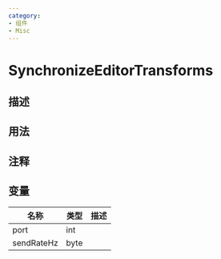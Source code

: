 ```yaml
---
category: 
- 组件
- Misc
---
```

# SynchronizeEditorTransforms
## 描述




## 用法


## 注释

## 变量
| 名称 | 类型 | 描述 |
| ----------- | ----------- | ----------- |
| port | int |  |
| sendRateHz | byte |  |

